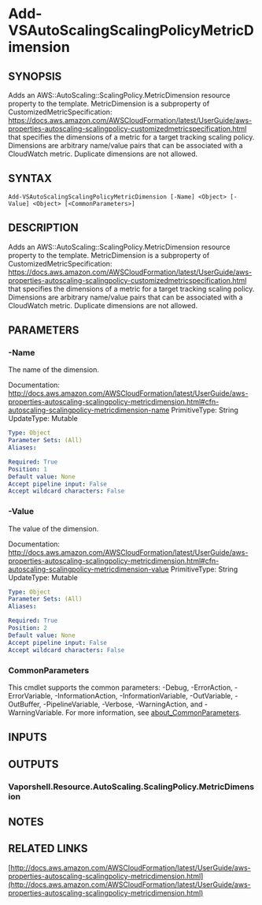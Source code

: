 # Add-VSAutoScalingScalingPolicyMetricDimension

## SYNOPSIS
Adds an AWS::AutoScaling::ScalingPolicy.MetricDimension resource property to the template.
MetricDimension is a subproperty of CustomizedMetricSpecification: https://docs.aws.amazon.com/AWSCloudFormation/latest/UserGuide/aws-properties-autoscaling-scalingpolicy-customizedmetricspecification.html that specifies the dimensions of a metric for a target tracking scaling policy.
Dimensions are arbitrary name/value pairs that can be associated with a CloudWatch metric.
Duplicate dimensions are not allowed.

## SYNTAX

```
Add-VSAutoScalingScalingPolicyMetricDimension [-Name] <Object> [-Value] <Object> [<CommonParameters>]
```

## DESCRIPTION
Adds an AWS::AutoScaling::ScalingPolicy.MetricDimension resource property to the template.
MetricDimension is a subproperty of CustomizedMetricSpecification: https://docs.aws.amazon.com/AWSCloudFormation/latest/UserGuide/aws-properties-autoscaling-scalingpolicy-customizedmetricspecification.html that specifies the dimensions of a metric for a target tracking scaling policy.
Dimensions are arbitrary name/value pairs that can be associated with a CloudWatch metric.
Duplicate dimensions are not allowed.

## PARAMETERS

### -Name
The name of the dimension.

Documentation: http://docs.aws.amazon.com/AWSCloudFormation/latest/UserGuide/aws-properties-autoscaling-scalingpolicy-metricdimension.html#cfn-autoscaling-scalingpolicy-metricdimension-name
PrimitiveType: String
UpdateType: Mutable

```yaml
Type: Object
Parameter Sets: (All)
Aliases:

Required: True
Position: 1
Default value: None
Accept pipeline input: False
Accept wildcard characters: False
```

### -Value
The value of the dimension.

Documentation: http://docs.aws.amazon.com/AWSCloudFormation/latest/UserGuide/aws-properties-autoscaling-scalingpolicy-metricdimension.html#cfn-autoscaling-scalingpolicy-metricdimension-value
PrimitiveType: String
UpdateType: Mutable

```yaml
Type: Object
Parameter Sets: (All)
Aliases:

Required: True
Position: 2
Default value: None
Accept pipeline input: False
Accept wildcard characters: False
```

### CommonParameters
This cmdlet supports the common parameters: -Debug, -ErrorAction, -ErrorVariable, -InformationAction, -InformationVariable, -OutVariable, -OutBuffer, -PipelineVariable, -Verbose, -WarningAction, and -WarningVariable. For more information, see [about_CommonParameters](http://go.microsoft.com/fwlink/?LinkID=113216).

## INPUTS

## OUTPUTS

### Vaporshell.Resource.AutoScaling.ScalingPolicy.MetricDimension
## NOTES

## RELATED LINKS

[http://docs.aws.amazon.com/AWSCloudFormation/latest/UserGuide/aws-properties-autoscaling-scalingpolicy-metricdimension.html](http://docs.aws.amazon.com/AWSCloudFormation/latest/UserGuide/aws-properties-autoscaling-scalingpolicy-metricdimension.html)

